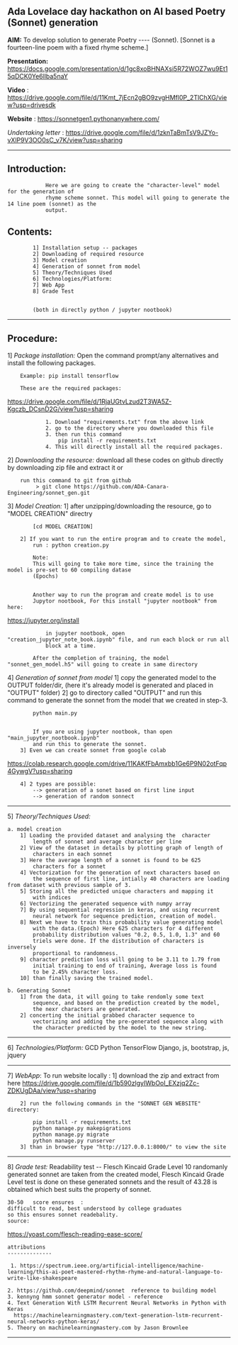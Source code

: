 **Ada Lovelace day hackathon on AI based Poetry (Sonnet) generation**
---------------------------------------------------------------------------------------------------------------------

**AIM:**	To develop solution to generate Poetry
----	(Sonnet). [Sonnet is a fourteen-line poem with a fixed 
		rhyme scheme.]


**Presentation:** https://docs.google.com/presentation/d/1gc8xoBHNAXsi5R72WOZ7wu9Et15qDCK0Ye6llba5naY

**Video** : https://drive.google.com/file/d/11Kmt_7jEcn2gBO9zvgHMfl0P_2TlChXG/view?usp=drivesdk

**Website**  : https://sonnetgen1.pythonanywhere.com/	

*Undertaking letter*  :  https://drive.google.com/file/d/1zknTaBmTsV9JZYo-vXlP9V3OO0sC_v7K/view?usp=sharing

--------------------------------------------------------------------------


**Introduction:** 
-------------	
				Here we are going to create the "character-level" model for the generation of 
				rhyme scheme sonnet. This model will going to generate the 14 line poem (sonnet) as the
				output.


**Contents:**
----------	
			1] Installation setup -- packages
			2] Downloading of required resource
			3] Model creation
			4] Generation of sonnet from model
			5] Theory/Techniques Used
			6] Technologies/Platform:
			7] Web App
			8] Grade Test


			(both in directly python / jupyter nootbook)


--------------------------------------------------------------------------
**Procedure:**
----------

1] _Package installation:_
 		Open the command prompt/any alternatives and install the following packages.

 		Example: pip install tensorflow

 		These are the required packages: 
https://drive.google.com/file/d/1RjaUGtvLzud2T3WA5Z-Kgczb_DCsnD2G/view?usp=sharing


 				1. Download "requirements.txt" from the above link
 				2. go to the directory where you downloaded this file
 				3. then run this command
 					pip install -r requirements.txt
 				4. This will directly install all the required packages.



2] _Downloading the resource:_
		download all these codes on github directly by downloading zip file
		and extract it
								or

		run this command to git from github
			 > git clone https://github.com/ADA-Canara-Engineering/sonnet_gen.git



3] _Model Creation:_
		1] after unzipping/downloading the resource, go to
			"MODEL CREATION" directry 

			[cd MODEL CREATION]

		2] If you want to run the entire program and to create the model,
			run : python creation.py

			Note:
			This will going to take more time, since the training the model is pre-set to 60 compiling datase
			(Epochs)

			
			Another way to run the program and create model is to use
			Jupytor nootbook, For this install "jupyter nootbook" from here:

https://jupyter.org/install

				in jupyter nootbook, open "creation_jupyter_note_book.ipynb" file, and run each block or run all
				block at a time.

			After the completion of training, the model "sonnet_gen_model.h5" will going to create in same directory




4] _Generation of sonnet from model_
		1] copy the generated model to the OUTPUT folder/dir,
			(here it's already model is generated and placed in 
			"OUTPUT" folder)
		2] go to directory called "OUTPUT" and run this command to
			generate the sonnet from the model that we created in step-3.
			
			python main.py


			If you are using jupyter nootbook, than open "main_jupyter_nootbook.ipynb" 
			and run this to generate the sonnet.
		3] Even we can create sonnet from google colab
			
https://colab.research.google.com/drive/11KAKfFbAmxbb1Ge6P9N02otFqp4GywgV?usp=sharing

		4] 2 types are possible:
			--> generation of a sonet based on first line input
			--> generation of random sonnect
------------------------------------------------------------------------


5] _Theory/Techniques Used:_

	a. model creation
		1] Loading the provided dataset and analysing the  character 
			length of sonnet and average character per line
		2] View of the dataset in details by plotting graph of length of 
			characters in each sonnet 
		3] Here the average length of a sonnet is found to be 625 
			characters for a sonnet
		4] Vectorization for the generation of next characters based on 
			the sequence of first line, intially 40 characters are loading from dataset with previous sample of 3.
		5] Storing all the predicted unique characters and mapping it 
			with indices
		6] Vectorizing the generated sequence with numpy array
		7] By using sequential regression in keras, and using recurrent 
			neural network for sequence prediction, creation of model.
		8] Next we have to train this probability value generating model
			with the data.(Epoch) Here 625 characters for 4 different 
			probability distribution values "0.2, 0.5, 1.0, 1.3" and 60 
			triels were done. If the distribution of characters is inversely
			proportional to randomness.
		9] character prediction loss will going to be 3.11 to 1.79 from 
			initial training to end of training, Average loss is found 
			to be 2.45% character loss.
		10] than finally saving the trained model.

	b. Generating Sonnet
		1] from the data, it will going to take rendomly some text 
			sequence, and based on the prediction created by the model,
			the nexr characters are generated.
		2] concerting the initial grabbed character sequence to 
			vectorizing and adding the pre-generated sequence along with 
			the character predicted by the model to the new string.



-------------------------------------------------------------------------
6] _Technologies/Platform:_
	GCD
	Python
	TensorFlow
	Django, js, bootstrap, js, jquery



------------------------------------------------------------------------
7] _WebApp_:
	To run website locally :
		1]  download the zip and extract from here
https://drive.google.com/file/d/1b590zlgyIWbOoI_EXzjq2Zc-ZDKUgDAa/view?usp=sharing

		2] run the following commands in the "SONNET GEN WEBSITE" directory:

			pip install -r requirements.txt
			python manage.py makepigrations
			python manage.py migrate
			python manage.py runserver
		3] than in browser type "http://127.0.0.1:8000/" to view the site



-------------------------------------------------------------------------
8] _Grade test:_
	Readability test --  Flesch Kincaid Grade Level
	10 randomanly generated sonnet are taken from the created model, 
	Flesch Kincaid Grade Level test is done on these generated sonnets and 
	the result of 43.28 is obtained which best suits the property of sonnet.

	30-50	score ensures  :
	difficult to read, best understood by college graduates
	so this ensures sonnet readebality.
	source:
https://yoast.com/flesch-reading-ease-score/


	attributions
	--------------

	 1. https://spectrum.ieee.org/artificial-intelligence/machine-learning/this-ai-poet-mastered-rhythm-rhyme-and-natural-language-to-write-like-shakespeare

 	2. https://github.com/deepmind/sonnet  reference to building model
 	3. kennyng hmm sonnet generator model - reference
 	4. Text Generation With LSTM Recurrent Neural Networks in Python with Keras
      https://machinelearningmastery.com/text-generation-lstm-recurrent-neural-networks-python-keras/
 	5. Theory on machinelearningmastery.com by Jason Brownlee
-------------------------------------------------------------------------

